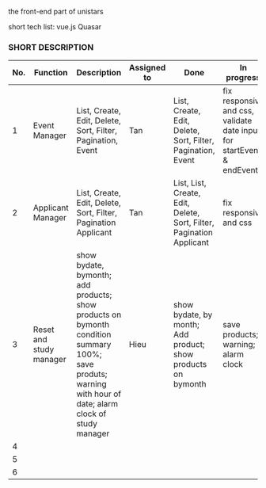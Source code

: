 the front-end part of unistars

short tech list: vue.js Quasar

### SHORT DESCRIPTION 
No.| Function | Description| Assigned to | Done | In progress | Notes 
---| ---------| -----------| ------------| -----|-------------|------
1  | Event Manager | List, Create, Edit, Delete, Sort, Filter, Pagination, Event | Tan | List, Create, Edit, Delete, Sort, Filter, Pagination, Event | fix responsive and css, validate date input for startEvent & endEvent |
2  | Applicant Manager|List, Create, Edit, Delete, Sort, Filter, Pagination Applicant | Tan | List, List, Create, Edit, Delete, Sort, Filter, Pagination Applicant | fix responsive and css |
3  |Reset and study manager  |show bydate, bymonth; add products; show products on bymonth condition summary 100%; save produts; warning with hour of date; alarm clock of study manager  | Hieu | show bydate, by month; Add product; show products on bymonth |save products; warning; alarm clock  | edit save products
4  |  | | |  | | 
5 |  | | |  | |
6  |  | | |  | |
